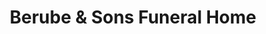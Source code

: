 ---
title: "Berube & Sons Funeral Home"
url: /salem/berube-and-sons-funeral-home/
shop: funeral directors
---